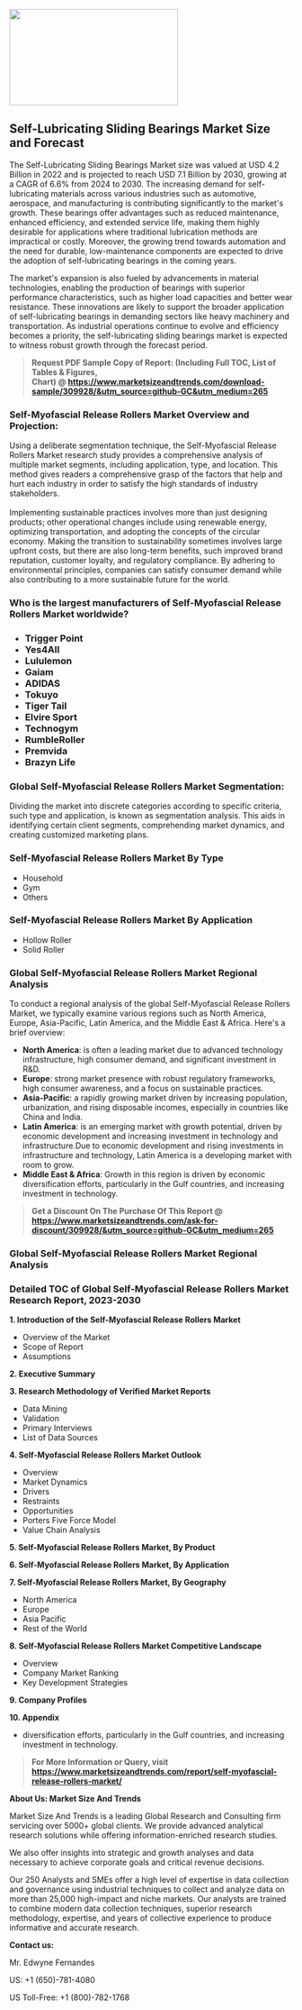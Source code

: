 <p><img class="alignnone size-medium wp-image-20088" src="https://ffe5etoiles.com/wp-content/uploads/2024/12/MST1-300x171.png" alt="" width="300" height="171" /></p><h2>Self-Lubricating Sliding Bearings Market Size and Forecast</h2><p>The Self-Lubricating Sliding Bearings Market size was valued at USD 4.2 Billion in 2022 and is projected to reach USD 7.1 Billion by 2030, growing at a CAGR of 6.6% from 2024 to 2030. The increasing demand for self-lubricating materials across various industries such as automotive, aerospace, and manufacturing is contributing significantly to the market's growth. These bearings offer advantages such as reduced maintenance, enhanced efficiency, and extended service life, making them highly desirable for applications where traditional lubrication methods are impractical or costly. Moreover, the growing trend towards automation and the need for durable, low-maintenance components are expected to drive the adoption of self-lubricating bearings in the coming years.</p><p>The market's expansion is also fueled by advancements in material technologies, enabling the production of bearings with superior performance characteristics, such as higher load capacities and better wear resistance. These innovations are likely to support the broader application of self-lubricating bearings in demanding sectors like heavy machinery and transportation. As industrial operations continue to evolve and efficiency becomes a priority, the self-lubricating sliding bearings market is expected to witness robust growth through the forecast period.</p></p><blockquote id="" class=""><strong>Request PDF Sample Copy of Report: (Including Full TOC, List of Tables &amp; Figures, Chart)&nbsp;@&nbsp;<strong><a href="https://www.marketsizeandtrends.com/download-sample/309928/&utm_source=github-GC&utm_medium=265" target="_blank">https://www.marketsizeandtrends.com/download-sample/309928/&utm_source=github-GC&utm_medium=265</a></strong></strong></blockquote><h3 id="" class="">Self-Myofascial Release Rollers Market&nbsp;Overview and Projection:</h3><p id="" class="">Using a deliberate segmentation technique, the Self-Myofascial Release Rollers Market research study provides a comprehensive analysis of multiple market segments, including application, type, and location. This method gives readers a comprehensive grasp of the factors that help and hurt each industry in order to satisfy the high standards of industry stakeholders. <br /> <br />Implementing sustainable practices involves more than just designing products; other operational changes include using renewable energy, optimizing transportation, and adopting the concepts of the circular economy. Making the transition to sustainability sometimes involves large upfront costs, but there are also long-term benefits, such improved brand reputation, customer loyalty, and regulatory compliance. By adhering to environmental principles, companies can satisfy consumer demand while also contributing to a more sustainable future for the world.</p><h3 id="" class="">Who is the largest manufacturers of&nbsp;Self-Myofascial Release Rollers Market worldwide?</h3><h3 class=""><p><ul><li>Trigger Point </li><li> Yes4All </li><li> Lululemon </li><li> Gaiam </li><li> ADIDAS </li><li> Tokuyo </li><li> Tiger Tail </li><li> Elvire Sport </li><li> Technogym </li><li> RumbleRoller </li><li> Premvida </li><li> Brazyn Life</li></ul></p></h3><h3 id="" class="">Global&nbsp;Self-Myofascial Release Rollers Market Segmentation:</h3><p id="" class="">Dividing the market into discrete categories according to specific criteria, such type and application, is known as segmentation analysis. This aids in identifying certain client segments, comprehending market dynamics, and creating customized marketing plans.</p><h3 id="" class="">Self-Myofascial Release Rollers Market&nbsp;By Type</h3><p><p><ul><li>Household</li><li> Gym</li><li> Others</p></li></ul></p></p><h3 id="" class="">Self-Myofascial Release Rollers Market&nbsp;By Application</h3><p class=""><p><ul><li>Hollow Roller</li><li> Solid Roller</li></ul></p></p><h3 id="" class="">Global Self-Myofascial Release Rollers Market Regional Analysis</h3><p id="" class="">To conduct a regional analysis of the global Self-Myofascial Release Rollers Market, we typically examine various regions such as North America, Europe, Asia-Pacific, Latin America, and the Middle East &amp; Africa. Here's a brief overview:</p><ul><li><strong>North America</strong>: is often a leading market due to advanced technology infrastructure, high consumer demand, and significant investment in R&amp;D.</li><li><strong>Europe</strong>: strong market presence with robust regulatory frameworks, high consumer awareness, and a focus on sustainable practices.</li><li><strong>Asia-Pacific</strong>: a rapidly growing market driven by increasing population, urbanization, and rising disposable incomes, especially in countries like China and India.</li><li><strong>Latin America</strong>: is an emerging market with growth potential, driven by economic development and increasing investment in technology and infrastructure.Due to economic development and rising investments in infrastructure and technology, Latin America is a developing market with room to grow.</li><li><strong>Middle East &amp; Africa</strong>: Growth in this region is driven by economic diversification efforts, particularly in the Gulf countries, and increasing investment in technology.</li></ul><blockquote id="" class=""><strong>Get a Discount On The Purchase Of This Report @ <strong><a href="https://www.marketsizeandtrends.com/ask-for-discount/309928/&utm_source=github-GC&utm_medium=265" target="_blank">https://www.marketsizeandtrends.com/ask-for-discount/309928/&utm_source=github-GC&utm_medium=265</a></strong></strong></blockquote><h3 id="" class="">Global Self-Myofascial Release Rollers Market Regional Analysis</h3><h3 id="" class="">Detailed TOC of Global Self-Myofascial Release Rollers Market Research Report, 2023-2030</h3><p id="" class=""><strong>1. Introduction of the Self-Myofascial Release Rollers Market</strong></p><ul><li>Overview of the Market</li><li>Scope of Report</li><li>Assumptions</li></ul><p id="" class=""><strong>2. Executive Summary</strong></p><p id="" class=""><strong>3. Research Methodology of Verified Market Reports</strong></p><ul><li>Data Mining</li><li>Validation</li><li>Primary Interviews</li><li>List of Data Sources</li></ul><p id="" class=""><strong>4. Self-Myofascial Release Rollers Market Outlook</strong></p><ul><li>Overview</li><li>Market Dynamics</li><li>Drivers</li><li>Restraints</li><li>Opportunities</li><li>Porters Five Force Model</li><li>Value Chain Analysis</li></ul><p id="" class=""><strong>5. Self-Myofascial Release Rollers Market, By Product</strong></p><p id="" class=""><strong>6. Self-Myofascial Release Rollers Market, By Application</strong></p><p id="" class=""><strong>7. Self-Myofascial Release Rollers Market, By Geography</strong></p><ul><li>North America</li><li>Europe</li><li>Asia Pacific</li><li>Rest of the World</li></ul><p id="" class=""><strong>8. Self-Myofascial Release Rollers Market Competitive Landscape</strong></p><ul><li>Overview</li><li>Company Market Ranking</li><li>Key Development Strategies</li></ul><p id="" class=""><strong>9. Company Profiles</strong></p><p id="" class=""><strong>10. Appendix</strong></p><ul><li>diversification efforts, particularly in the Gulf countries, and increasing investment in technology.</li></ul><blockquote id="" class=""><strong>For More Information or Query, visit <strong><strong><a href="https://www.marketsizeandtrends.com/report/self-myofascial-release-rollers-market/" target="_blank">https://www.marketsizeandtrends.com/report/self-myofascial-release-rollers-market/</a></strong></strong></strong></blockquote><p id="" class=""><strong>About Us: Market Size And Trends</strong></p><p id="" class="">Market Size And Trends is a leading Global Research and Consulting firm servicing over 5000+ global clients. We provide advanced analytical research solutions while offering information-enriched research studies.</p><p id="" class="">We also offer insights into strategic and growth analyses and data necessary to achieve corporate goals and critical revenue decisions.</p><p id="" class="">Our 250 Analysts and SMEs offer a high level of expertise in data collection and governance using industrial techniques to collect and analyze data on more than 25,000 high-impact and niche markets. Our analysts are trained to combine modern data collection techniques, superior research methodology, expertise, and years of collective experience to produce informative and accurate research.</p><p id="" class=""><strong>Contact us:</strong></p><p id="" class="">Mr. Edwyne Fernandes</p><p id="" class="">US: +1 (650)-781-4080</p><p id="" class="">US Toll-Free: +1 (800)-782-1768</p>
